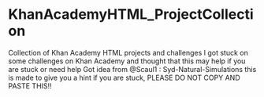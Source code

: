 # KhanAcademyHTML_ProjectCollection
Collection of Khan Academy HTML projects and challenges
I got stuck on some challenges on Khan Academy and thought that this may help if you are stuck or need help
Got idea from @Scaul1 : Syd-Natural-Simulations
this is made to give you a hint if you are stuck, PLEASE DO NOT COPY AND PASTE THIS!!
